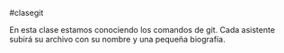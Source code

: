 #clasegit 

En esta clase estamos conociendo los comandos de git.
Cada asistente subirá su archivo con su nombre y una pequeña biografía.